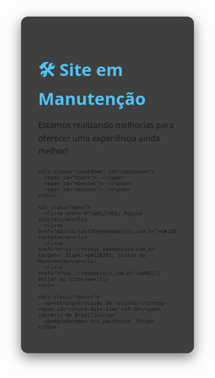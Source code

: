 <!DOCTYPE html>
<html lang="pt-BR">
<head>
  <meta charset="UTF-8" />
  <meta name="viewport" content="width=device-width, initial-scale=1.0"/>
  <title>Site em Manutenção</title>
  <style>
    * {
      margin: 0;
      padding: 0;
      box-sizing: border-box;
      font-family: 'Segoe UI', Tahoma, Geneva, Verdana, sans-serif;
    }

    body {
      background: linear-gradient(135deg, #1a2a6c, #2c3e50, #1a2a6c);
      color: white;
      min-height: 100vh;
      display: flex;
      justify-content: center;
      align-items: center;
      text-align: center;
      padding: 20px;
    }

    .container {
      max-width: 600px;
      background: rgba(0, 0, 0, 0.75);
      padding: 40px;
      border-radius: 16px;
      box-shadow: 0 10px 30px rgba(0, 0, 0, 0.5);
    }

    h1 {
      font-size: 2.5rem;
      margin-bottom: 20px;
      color: #4fc3f7;
    }

    p.subtitle {
      font-size: 1.2rem;
      margin-bottom: 25px;
      line-height: 1.6;
    }

    .countdown {
      font-size: 1.8rem;
      font-weight: bold;
      margin: 25px 0;
      color: #66ffcc;
    }

    .countdown span {
      display: inline-block;
      min-width: 60px;
      padding: 8px 0;
      background: rgba(0, 0, 0, 0.4);
      border-radius: 8px;
      margin: 0 5px;
    }

    .menu {
      list-style: none;
      margin: 30px 0;
    }

    .menu li {
      margin: 15px 0;
    }

    .menu a {
      color: #66ffcc;
      text-decoration: none;
      font-size: 1.1rem;
      display: inline-block;
      padding: 10px 20px;
      border: 1px solid #66ffcc;
      border-radius: 8px;
      transition: all 0.3s ease;
    }

    .menu a:hover {
      background-color: #66ffcc;
      color: #000;
      transform: translateY(-2px);
    }

    .footer {
      margin-top: 30px;
      font-size: 0.95rem;
      color: #bbb;
    }

    @media (max-width: 600px) {
      .container {
        padding: 25px;
      }

      h1 {
        font-size: 2rem;
      }

      .countdown {
        font-size: 1.4rem;
      }

      .countdown span {
        min-width: 45px;
        font-size: 1rem;
      }

      .menu a {
        font-size: 1rem;
        padding: 8px 16px;
      }
    }
  </style>
</head>
<body>
  <div class="container">
    <h1>🛠️ Site em Manutenção</h1>
    <p class="subtitle">Estamos realizando melhorias para oferecer uma experiência ainda melhor!</p>

    <div class="countdown" id="countdown">
      <span id="hours">--</span>:
      <span id="minutes">--</span>:
      <span id="seconds">--</span>
    </div>

    <ul class="menu">
      <li><a href="#">&#127968; Página Inicial</a></li>
      <li><a href="mailto:contato@seudominio.com.br">&#128231; Contato</a></li>
      <li><a href="https://status.seudominio.com.br" target="_blank">&#128201; Status da Manutenção</a></li>
      <li><a href="https://seudominio.com.br">&#8617; Voltar ao Site</a></li>
    </ul>

    <div class="footer">
      <p><strong>Previsão de retorno:</strong> <span id="return-date-time">14:30</span> (Horário de Brasília)</p>
      <p>Agradecemos sua paciência. 😊</p>
    </div>
  </div>

  <script>
    // Função para obter data/hora atual no fuso de Brasília
    function nowBrasilia() {
      return new Date(new Date().toLocaleString("en-US", { timeZone: "America/Sao_Paulo" }));
    }

    // Obter data de hoje em Brasília
    const now = nowBrasilia();
    const today = new Date(now);
    today.setHours(14, 30, 0, 0); // 14:30:00 (2:30 da tarde)

    // Se já passou das 14:30 hoje, define para amanhã
    let target = today;
    if (now > today) {
      target.setDate(today.getDate() + 1); // amanhã às 14:30
    }

    const targetTime = target.getTime();

    // Formatar data de retorno para exibição amigável
    const options = { 
      weekday: 'long', 
      day: 'numeric', 
      month: 'long', 
      hour: '2-digit', 
      minute: '2-digit',
      timeZone: 'America/Sao_Paulo'
    };
    document.getElementById('return-date-time').textContent = 
      target.toLocaleString('pt-BR', options).replace('às', 'às');

    // Elementos do contador
    const hoursEl = document.getElementById('hours');
    const minutesEl = document.getElementById('minutes');
    const secondsEl = document.getElementById('seconds');

    function updateCountdown() {
      const nowMs = nowBrasilia().getTime();
      const diff = targetTime - nowMs;

      if (diff <= 0) {
        document.querySelector('.countdown').innerHTML = '<span style="color:#4caf50;">Manutenção concluída! Atualize a página.</span>';
        clearInterval(timer);
        return;
      }

      const hours = Math.floor(diff / (1000 * 60 * 60));
      const minutes = Math.floor((diff % (1000 * 60 * 60)) / (1000 * 60));
      const seconds = Math.floor((diff % (1000 * 60)) / 1000);

      hoursEl.textContent = String(hours).padStart(2, '0');
      minutesEl.textContent = String(minutes).padStart(2, '0');
      secondsEl.textContent = String(seconds).padStart(2, '0');
    }

    updateCountdown();
    const timer = setInterval(updateCountdown, 1000);
  </script>
</body>
</html>
